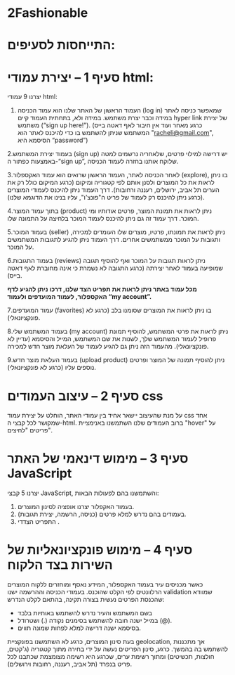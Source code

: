 # 2Fashionable
# התייחסות לסעיפים:
# סעיף 1 – יצירת עמודי html:
יצרנו 9 עמודי html:
1. העמוד הראשון של האתר שלנו הוא עמוד הכניסה (log in) שמאפשר כניסה לאתר במידה וכבר יצרת משתמש. במידה ולא, בתחתית העמוד קיים hyper link של יצירת משתמש (“sign up here!”).
(כרגע מאחר ועוד אין חיבור לאף דאטה בייס המשתמש שניתן להשתמש בו כדי להיכנס לאתר הוא "racheli@gmail.com", הסיסמא היא “password”)

2.בעמוד יצירת המשתמש (sign up) יש דרישה למילוי פרטים, שלאחריה נרשמים למטה באמצעות כפתור ה-“sign up”, שלוקח אותנו בחזרה לעמוד הכניסה.

3.לאחר הכניסה לאתר, העמוד הראשון שרואים הוא עמוד האקספלור (explore), בו ניתן לראות את כל המוצרים ולסנן אותם לפי קטגוריה ומיקום (כרגע המיקום כולל רק את הערים תל אביב, ירושלים, רעננה ורחובות). דרך העמוד ניתן להיכנס לעמודי המוצרים (כרגע ניתן להיכנס רק לעמוד של פריט ה"פונצ'ו", עליו בנינו את הדוגמא שלנו).

4.בתוך עמוד המוצר (product) ניתן לראות את תמונת המוצר, פרטים אודותיו ומי המוכר. 
דרך עמוד זה גם ניתן להיכנס לעמוד המוכר בלחיצה על התמונה שלו. 

5.בעמוד המוכר (seller) ניתן לראות את תמונתו, פרטיו, מוצרים שלו העומדים למכירה, ותגובות על המוכר ממשתמשים אחרים. 
דרך העמוד ניתן להגיע לתגובות המשתמשים על המוכר. 

6.בעמוד התגובות (reviews) ניתן לראות תגובות על המוכר ואף להוסיף תגובה שמופיעה בעמוד לאחר יצירתה (כרגע התגובה לא נשמרת כי אינה מחוברת לאף דאטה בייס).

**מכל עמוד באתר ניתן לראות את תפריט הצד שלנו, דרכו ניתן להגיע לדף האקספלור, לעמוד המועדפים ולעמוד “my account”.**

7.עמוד המועדפים (favorites) בו ניתן לראות את המוצרים שסומנו בלב (כרגע לא פונקציונאלי). 

8.בעמוד המשתמש שלי (my account) ניתן לראות את פרטי המשתמש, להוסיף תמונת פרופיל לעמוד המשתמש שלך, לשנות את שם המשתמש, המייל והסיסמא (עדיין לא פונקציונאלי).
מהעמוד הזה ניתן גם להגיע לעמוד של העלאת מוצר חדש למכירה.

9.בעמוד העלאת מוצר חדש (upload product) ניתן להוסיף תמונה של המוצר ופרטים נוספים עליו (כרגע לא פונקציונאלי).


# סעיף 2 – עיצוב העמודים css
על מנת שהעיצוב יישאר אחיד בין עמודי האתר, הוחלט על יצירת עמוד css אחד שמקושר לכל קבצי ה-html. 
ברוב העמודים שלנו השתמשנו באנימציית "hover" על פריטים "לחיצים". 


# סעיף 3 – מימוש דינאמי של האתר JavaScript
יצרנו 5 קבצי JavaScript, והשתמשנו בהם לפעולות הבאות:
1. בעמוד האקפלור יצרנו אופציה לסינון המוצרים.
2. בעמודים בהם נדרש למלא פרטים (כניסה, הרשמה, יצירת תגובות).
3. התפריט הצדדי .
	

# סעיף 4 – מימוש פונקציונאליות של השירות בצד הלקוח
כאשר מכניסים עיר בעמוד האקספלור, המידע נאסף ומוחזרים ללקוח המוצרים הרלוונטים לפי הקלט שהוכנס.
בעמודי הכניסה וההרשמה ישנו validation שמוודא שהכנסת הפרטים נעשית בצורה תקינה, בהתאם לקלט הנדרש:
- בשם המשתמש והעיר נדרש להשתמש באותיות בלבד
- במייל ישנה חובה להשתמש בסימנים נקודה (.) ושטרודל (@). 
- בסיסמא ישנה דרישה למלא לפחות שמונה תווים.


בעת סינון המוצרים, כרגע לא השתמשנו בפונקציית geolocation, אך מתכננות להשתמש בה בהמשך. 
כרגע, סינון הפריטים נעשה על ידי בחירה מתוך קטגוריה (ג'קטים, חולצות, תכשיטים) ומתוך רשימת ערים, שכרגע היא רשימה מצומצמת שכתבנו לכל פריט בנפרד (תל אביב, רעננה, רחובות וירושלים).

